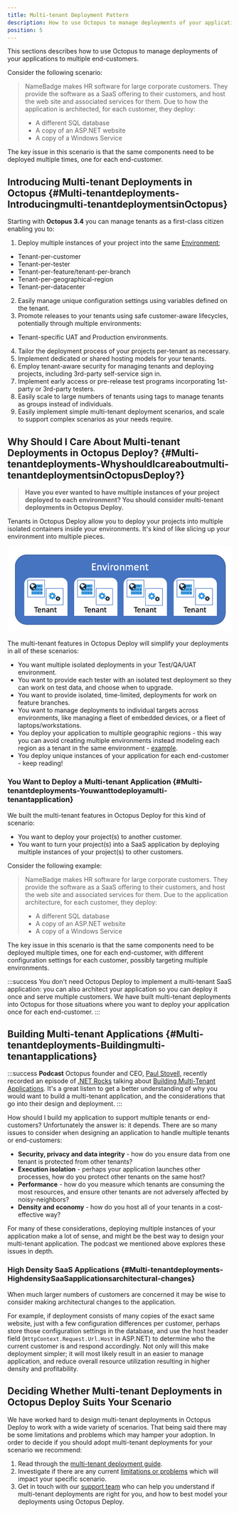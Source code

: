 ```yaml
---
title: Multi-tenant Deployment Pattern
description: How to use Octopus to manage deployments of your applications to multiple end-customers.
position: 5
---
```


This sections describes how to use Octopus to manage deployments of your applications to multiple end-customers.

Consider the following scenario:

> NameBadge makes HR software for large corporate customers. They provide the software as a SaaS offering to their customers, and host the web site and associated services for them. Due to how the application is architected, for each customer, they deploy:
>
> - A different SQL database
> - A copy of an ASP.NET website
> - A copy of a Windows Service

The key issue in this scenario is that the same components need to be deployed multiple times, one for each end-customer.

## Introducing Multi-tenant Deployments in Octopus {#Multi-tenantdeployments-Introducingmulti-tenantdeploymentsinOctopus}

Starting with **Octopus 3.4** you can manage tenants as a first-class citizen enabling you to:

1. Deploy multiple instances of your project into the same [Environment](/docs/infrastructure/environments/index.md);
  - Tenant-per-customer
  - Tenant-per-tester
  - Tenant-per-feature/tenant-per-branch
  - Tenant-per-geographical-region
  - Tenant-per-datacenter
2. Easily manage unique configuration settings using variables defined on the tenant.
3. Promote releases to your tenants using safe customer-aware lifecycles, potentially through multiple environments:
  - Tenant-specific UAT and Production environments.
4. Tailor the deployment process of your projects per-tenant as necessary.
5. Implement dedicated or shared hosting models for your tenants.
6. Employ tenant-aware security for managing tenants and deploying projects, including 3rd-party self-service sign in.
7. Implement early access or pre-release test programs incorporating 1st-party or 3rd-party testers.
8. Easily scale to large numbers of tenants using tags to manage tenants as groups instead of individuals.
9. Easily implement simple multi-tenant deployment scenarios, and scale to support complex scenarios as your needs require.

## Why Should I Care About Multi-tenant Deployments in Octopus Deploy? {#Multi-tenantdeployments-WhyshouldIcareaboutmulti-tenantdeploymentsinOctopusDeploy?}

> **Have you ever wanted to have multiple instances of your project deployed to each environment? You should consider multi-tenant deployments in Octopus Deploy.**

Tenants in Octopus Deploy allow you to deploy your projects into multiple isolated containers inside your environments. It's kind of like slicing up your environment into multiple pieces.

![](/docs/images/3048184/5866225.png "width=500")

The multi-tenant features in Octopus Deploy will simplify your deployments in all of these scenarios:

- You want multiple isolated deployments in your Test/QA/UAT environment.
- You want to provide each tester with an isolated test deployment so they can work on test data, and choose when to upgrade.
- You want to provide isolated, time-limited, deployments for work on feature branches.
- You want to manage deployments to individual targets across environments, like managing a fleet of embedded devices, or a fleet of laptops/workstations.
- You deploy your application to multiple geographic regions - this way you can avoid creating multiple environments instead modeling each region as a tenant in the same environment - [example](/docs/deployment-patterns/multi-region-deployment-pattern.md).
- You deploy unique instances of your application for each end-customer - keep reading!

### You Want to Deploy a Multi-tenant Application {#Multi-tenantdeployments-Youwanttodeployamulti-tenantapplication}

We built the multi-tenant features in Octopus Deploy for this kind of scenario:

- You want to deploy your project(s) to another customer.
- You want to turn your project(s) into a SaaS application by deploying multiple instances of your project(s) to other customers.

Consider the following example:

> NameBadge makes HR software for large corporate customers. They provide the software as a SaaS offering to their customers, and host the web site and associated services for them. Due to the application architecture, for each customer, they deploy:
>
> - A different SQL database
> - A copy of an ASP.NET website
> - A copy of a Windows Service

The key issue in this scenario is that the same components need to be deployed multiple times, one for each end-customer, with different configuration settings for each customer, possibly targeting multiple environments.

:::success
You don't need Octopus Deploy to implement a multi-tenant SaaS application: you can also architect your application so you can deploy it once and serve multiple customers. We have built multi-tenant deployments into Octopus for those situations where you want to deploy your application once for each end-customer.
:::

## Building Multi-tenant Applications {#Multi-tenantdeployments-Buildingmulti-tenantapplications}

:::success
**Podcast**
Octopus founder and CEO, [Paul Stovell](https://twitter.com/paulstovell), recently recorded an episode of [.NET Rocks](http://dotnetrocks.com/) talking about [Building Multi-Tenant Applications](https://www.dotnetrocks.com/?show=1332). It's a great listen to get a better understanding of why you would want to build a multi-tenant application, and the considerations that go into their design and deployment.
:::

How should I build my application to support multiple tenants or end-customers? Unfortunately the answer is: it depends. There are so many issues to consider when designing an application to handle multiple tenants or end-customers:

- **Security, privacy and data integrity** - how do you ensure data from one tenant is protected from other tenants?
- **Execution isolation** - perhaps your application launches other processes, how do you protect other tenants on the same host?
- **Performance** - how do you measure which tenants are consuming the most resources, and ensure other tenants are not adversely affected by noisy-neighbors?
- **Density and economy** - how do you host all of your tenants in a cost-effective way?

For many of these considerations, deploying multiple instances of your application make a lot of sense, and might be the best way to design your multi-tenant application. The podcast we mentioned above explores these issues in depth.

### High Density SaaS Applications {#Multi-tenantdeployments-HighdensitySaaSapplicationsarchitectural-changes}

When much larger numbers of customers are concerned it may be wise to consider making architectural changes to the application.

For example, if deployment consists of many copies of the exact same website, just with a few configuration differences per customer, perhaps store those configuration settings in the database, and use the host header field (`HttpContext.Request.Url.Host` in ASP.NET) to determine who the current customer is and respond accordingly. Not only will this make deployment simpler; it will most likely result in an easier to manage application, and reduce overall resource utilization resulting in higher density and profitability.

## Deciding Whether Multi-tenant Deployments in Octopus Deploy Suits Your Scenario

We have worked hard to design multi-tenant deployments in Octopus Deploy to work with a wide variety of scenarios. That being said there may be some limitations and problems which may hamper your adoption. In order to decide if you should adopt multi-tenant deployments for your scenario we recommend:

1. Read through the [multi-tenant deployment guide](/docs/deployment-patterns/multi-tenant-deployments/multi-tenant-deployment-guide/index.md).
2. Investigate if there are any current [limitations or problems](https://github.com/OctopusDeploy/Issues/issues?q=is%3Aopen+is%3Aissue+label%3Afeature%2Ftenants) which will impact your specific scenario.
3. Get in touch with our [support team](https://octopus.com/support) who can help you understand if multi-tenant deployments are right for you, and how to best model your deployments using Octopus Deploy.

